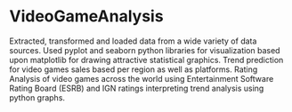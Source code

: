 # VideoGameAnalysis
Extracted, transformed and loaded data from a wide variety of data sources. Used pyplot and seaborn python libraries for visualization based upon matplotlib for drawing attractive statistical graphics. Trend prediction for video games sales based per region as well as platforms. Rating Analysis of video games across the world using Entertainment Software Rating Board (ESRB) and IGN ratings interpreting trend analysis using python graphs.
